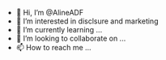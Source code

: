 - 👋 Hi, I’m @AlineADF
- 👀 I’m interested in disclsure and marketing 
- 🌱 I’m currently learning ...
- 💞️ I’m looking to collaborate on ...
- 📫 How to reach me ...

<!---
AlineADF/AlineADF is a ✨ special ✨ repository because its `README.md` (this file) appears on your GitHub profile.
You can click the Preview link to take a look at your changes.
--->
